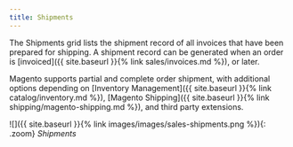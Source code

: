 ```yaml
---
title: Shipments
---
```


The Shipments grid lists the shipment record of all invoices that have been prepared for shipping. A shipment record can be generated when an order is [invoiced]({{ site.baseurl }}{% link sales/invoices.md %}), or later.

Magento supports partial and complete order shipment, with additional options depending on [Inventory Management]({{ site.baseurl }}{% link catalog/inventory.md %}), [Magento Shipping]({{ site.baseurl }}{% link shipping/magento-shipping.md %}), and third party extensions.

![]({{ site.baseurl }}{% link images/images/sales-shipments.png %}){: .zoom}
_Shipments_
